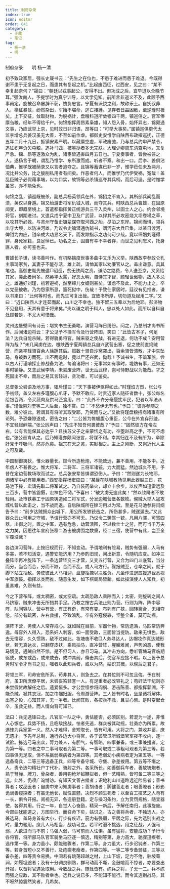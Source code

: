 ```yaml
---
title: 制府杂录
index: true
icon: editor
order: 841
category:
  - 子藏
  - 笔记
tag:
  - 杨一清
  - 明
---
```


制府杂录　　明 杨一清  

初予致政家居，强长史晟书云：“先生之在位也，不患于难进而患于难退。今既得谢不患于无复起之日，而患其有复起之机。”比起废西征，过西安，见之曰：“某不幸复起奈何？”晟曰：“朝廷以戎事起公，安得不出。但功成之后，宜早退以全晚节耳。”强汝南人，予提学时为真宁训导，以文学见知。前所言非道义不及，此顾予西事甫定，旋被召命屡辞不获，愧负忠言。宁夏有沃饶之利，故称乐土。自抚驭非人，横征暴敛，纷然杂出，军始不堪命，逃亡接踵。见存者日益困敝，至逆瑾时极矣。上下交征，敛取财物，为脱祸计，盘粮科道所敛银四千两，镇巡倍之。官军俸廪刍粮，经年不得给千户。何锦指挥周昂素枭雄，知人怨入骨，始怀异志，锦颇通文事，乃应武举上京，见时政日非归语，昂等曰：“可举大事矣。”属镇巡俱更代太监李增总兵姜汉虽无大善，不至如前作虐。都御史安惟学自陕西布政擢巡抚，正德五年二月十九日，抵镇安素严明。以藏廪空虚，军政废弛，乃与总兵约申严禁令，追征积年负欠屯粮，追补马匹，被箠挞者多无完肤。大理少卿周东清查屯地，又复严急。锦、昂等遂激众为乱，诸臣皆遇害四月五日也。宁夏奏事者，皆尝被笞之人。遂杨言于朝，谓乱乃惟学、东所激而成。听者不察。和出一口。后李、姜俱沾恤典，惟学既被荫录又以言者追夺之。且锦等蓄谋已非一岁，惟学莅任未及两月，况比并公务，比之朘削私用者有间矣。作恶者何人，而惟学乃代伊受祸，冤哉！盖乱臣贼子必假藉事端，以为口实，故锦等必杀镇巡夺其兵柄，而后可逞。是时惟学虽宽，亦不能免也。  

何锦之乱，镇巡既被杀，副总兵杨英领兵在外，锦招之不肯入。其所部兵闻乱而溃，英仅以身遁。锦又绐游击将军仇钺入城，而夺其兵。时陕西总兵曹雄，在固原闻变，即趋至境上，首遣都指挥黄正统游兵三千入灵州，以固士人之心。约会邻境将官，刻期进讨。又遣兵戍宁夏中卫及广武营，以捍其所必攻密烧大坝卷埽之草，以攻其所必救。与灵州守备史镛辈谋夺取河西之船，尽泊之东岸。锦闻而惧，领兵出守大坝，以防决河雄。乃议令史镛潜通仇钺书，谓河东大兵已集，以某日渡河，俾钺为内应，钺卒成大功显名天下。而发踪指示之功何可少哉，竟以缔姻刘瑾得罪，身死家籍，良足悼已。功名之士，固自有幸不幸者存，而世之见利忘义，托身匪人者，亦可鉴也夫。  

曹雄长子谦，读书善吟作。有机略揣度世事多曲中又乐为义举。陕西故李参政仑孔主事琦家贫，其妻子不能存活，雄上疏，请恤其家以劝廉官从之。盖出谦意。具其笔也。高御史胤先被逮□诏岳，贫无铁两之资。谦助之路费，令人送至京，又资给其家，类此者尚多。然英华太露，好恶太明，自恃其才智，颇轻世傲物，故人多忌之。雄通好刘瑾，初若避祸，然至缔儿女姻则甚矣。谦虑不及此，不能力止之，卒以党恶被收。乃为怨家所忌，箠死狱中，伤哉！予致仕家居时，廷议有见推者，谦以书来曰：“此何等时也，而先生可复出哉。宜致书所厚，切勿道及起用二字。”又曰：“近口陕西人才连茹而起，山川之不幸也。独不留三五辈以为后地耶。彭济物不见登用，天其有意于将来矣。”夫以谦之明于料人，忠以处人如此。而所以自料自处顾若是，不尤大可惜哉。  

灵州边堡壁间有诗云：堪笑书生无勇略，演营习阵日纷纷。问之，乃总制才尚书所作。后闻诸边将云：才公见予不操军令及行营阵图，笑曰：“此皆古本子，何足法？边兵自能杀贼，若得骁勇将官，贼来驱之使战，有进无退，何功不成？安用营阵为哉？”未几闻虏在边，檄陕西宁夏两镇总兵自兴武营出塞，促之使前直捣贼营，而亲率轻骑百余人徐踵其后。贼数十骑自沙窝突出，百余骑皆溃散，才中矢坠马，身被数刃而死。出不两逾时，竟以尸还兴武，恸哉！予诚书生，不谙军旅，尝以古人行谨哨探止修战备为法，每谕诸将曰：无事常如有事时，堤防有事，还如无事时镇静。又念武侯李靖，未尝废营阵，世无岳武穆，岂可恃野战以为能哉。才之死固出不幸，而后之易其言轻进，贪功者，可以鉴矣。  

总督张公尝语及地方事，辄斥瑾曰：“天下事被伊驱得如此。”时瑾焰方烈，张公与予初倾，盖又左右多瑾腹心爪牙，予默不敢应。时贵近家人随征者数十，张公每名给银百两，令买蔬肉及供马匹食用。曰：“此外不许分毫侵扰军民，犯者以军法从事。”瑾侄男刘奎等二人后至，独不赏。曰：“不愁伊无有也。”予曰：“彼亦参随之数，难分彼此。若谓其有将听其取受耶，乃笑而与之。”又欲将瑾盘粮招商诸事有所论列。予恐嫌隙遂成，密告之曰：“二公皆为帷幄腹心重臣，公今在外宜存形迹，不宜轻起衅端。”张公厉声曰：“先生不知吾何畏彼哉？”予曰：“固然彼方在帝左右，公有言能保其必达乎？且扶苏父子之亲蒙恬之有功，卒堕赵高之手，不可不虑也。”张公首肯从之。后乃知瑾亦颇闻张言，将谋不利。幸其归连不及有所为，卒除奸党于呼吸间，然亦危矣。祖宗在天之灵，实默相之。主上之刚断，又岂近代人主之可及哉。  

中国制御夷狄，惟火器量长。顾今所造枪炮，不能致远，兼不善用，不能多中。近年虏人不甚畏之。惟大将军、二将军、三将军诸铳，力大而猛。然边城久不用，予昔在定边营教场取而试之。总兵张安辈皆惧谓恐伤人。予曰：“然则遂为长物耶，询诸军中必有能用者。”西安指挥杨宏应曰：“某曩在陕城教场见用此器越三日，花马池下操，宏请先取二将军试之。乃自装药举火，却立十余步，以俟声如迅雷远及三百步，营中皆震慑，宏神色不恸。”予喜曰：“破大虏无逾此矣！”然以钦降者不敢轻用。及市铁募工于固原铸造如二将军式，分发边城营堡各数枚。俟贼大举人寇攻城札营以此击之，当不战而退。自后陕城所在肄习用以为常。至是花马池参将闫纲告予曰：“前岁达贼拥众出城下，用公所发铁铳击之，所伤甚多，贼遂遁去。”又此器众云止可用之守城，予谓行营亦不可无。乃议令二骡驾一铳，凡用八骡，可驾四器。出御之时，置之中军，遇有危急，劫营溃围，不过数壮士之劳，而可当千万夫之力矣。因思往年宣府张穆二游击被虏围之数重，经二三宿，使营中有此，岂至全军覆没哉？  

各边演习营阵，止按旧规而行，不知变动。予谓地利有险易，贼势有强弱，人马有多寡，若不知活变，遇警安能济用？乃参酌旧规，间出新意，令随机应变。如冲三叠阵毕再冲旋阵下，一条边营毕变三才营，又变五行营，又合为四门斗底营，当分而分，当合而合，分而不缺，合而不乱，或人马方行。骤报贼至，仓卒之间，就于脚下站立拒敌。务使彼此人马相迎，盘旋拒捺以决胜负。凡坐作进退应援追截悉视中军旗鼓。指挥以类而推，随意生发，如下棋局局皆新。如此操演使人人知兵，初虽甚难，久则有益。  

今之下营布阵，或太稠密，或太空疏。太疏恐敌人乘隙而入；太密，则旋转之间人马挤塞。贼来冲击无所措其手足。乃教之按古兵法止则为营。行则为阵，阵中容阵，队间容队，营中有营，有正有奇，有常有变。布列有广狭，回转离合，无相夺伦。部分有疏密，左右救援，不致淆乱。卒有外寇侵轶，坚整全备，莫可动摇。  

演阵下营，务使人人常存戒心。就如贼在目前，军器什物，常防遗落，马匹常防奔逸。母容外人得入，恐系奸人刺客。如一面受敌，三面皆当提防。敌来无惧色，敌去无惰容，久久惯熟，敌不过如此。妆塘夜不收□人务寻达人，达帽妆作真达贼形状，若无真达衣，只翻穿皮袄，乘风拍马，直冲营阵，腥臊难闻，声势凶恶，使我马惯见，遇贼自然不惊。是不但习人，亦且习马。其冲击方向，悉听管塘马官临期驱使，或东或西，或来或去，或冲其前，倏击其后，使官军应接不暇。以上皆予总务时军令才尚书之见，嗤者以此知兵者，或以为然，姑识其概，以俟后之君子。  

将领三军，司命安危所系，苟非其人，则急去之。在其位则不可忽且侮。予在制府，虽卫所庶僚平居，未尝妄笞轻詈一人。有足重者必改容礼之；苟奸法干纪则亦未尝假贷故解任之后。遗爱恒多。才公尝怪参将阎纲、游击陈善、都指挥郭溯，不能杀贼。褫其衣冠，加之巾帼妇服，令周游营阵。三人皆有时名，坐是诸将解体。出塞之役，心知其非，无一争者。比闻其败，各按兵不救，且甘心焉。是时变起仓卒，虽救无益。而人情向背可知已。  

法曰：兵无选锋曰北。凡官军一队之中，勇怯能否，必须区别。若混为一途，非惟人心懈怠。兵势不扬，且临敌接战，怯者先逃，群众被其动摇，壮勇亦为所累。故选锋为兵家第一义。然人才难得，舍短取长，皆有可用。大将之门，兼收并蓄，庶无遗才。予先年总制，通行各边大小将官，各于该管卫所城堡官军夜不收内，逐一试验。拣选弓马出众，膂力兼人，有胆气，有智略，四事兼备。或三事兼擅者，定为第一等。四者之中二事可取者为第二等。一事可取或二事粗可观者为第三等。若四事俱无足取，但不系羸弱疾病者为第四等。其老弱幼小疾病者定为第五等。一等选备奇兵，二等三等选备正兵，四等专备守城、守堡、杂差拨用。第五等不堪之人，责令选勾精壮户丁代补。骑射之外，各采所长。如善御兵车者，善放铳炮者，熟于弩弹、牌刀、骨朵者，善用钩枪斧钺鞭挝者，但一艺精熟，皆可备二等三等之选。此外，仍须广询博访。有知天文善占候者；识地利山川道路远近险易者；善书算者；攻巫医者；自虏中来习知虏事者；善胡语者；脚健善走者；眼善瞭者；形影诡谪善窥探者；有虽无他长，赋性直戆，决烈不顾生死者；以至百工技艺之人苟有一长，俱令开报。阅视无异，各造册登籍。定与操习条约，立为赏罚规格，随宜器使，各得其用。行之一年，自觉人心奋励，精采一新后，予解任南归，此事旋废。今部曲犹能道之，方图举行。而召命下矣，姑识之。古之善将兵者，不独选人，亦兼选马。盖马身首有大小，行步有疾迟，筋力有强弱，平居之际，先为选别出战之时，量力驰用。庶几人马相当，战功可立。若平时漫不挑选，用之征战，人强马弱，人欲进而马不前；马强人弱，马可前而人怯惧。虽有猛将，安能成功？予行令各将官，将所部马队官军骑坐马匹逐一慎选，精别等第，身力高大，驰骤迅疾者，选作第一等。身力虽小，颇能驰骤者，作第二等。身力虽大，行步迟钝者，作第三等。若身首短小又不善行，及疮瘸老瘦者，作第四等。一等二等专备骑征，三等以备杂差，四等责令易换。中间若有跳荡超越之材，上山下坂，足力不倦，驻坡蓦涧，如履坦途者；及有十分调良驯熟，群马动而不嘶，金鼓喧而不惊者，亦要查出开报，以备将官遇急取用。今敢战之兵，随处皆有。练兵之将，子无一二。兵不练而强之应敌，其不败者幸也。选兵之说已多，不能知不能行。而令其选别战马，其不呀然惊震然笑者，几希矣。  
